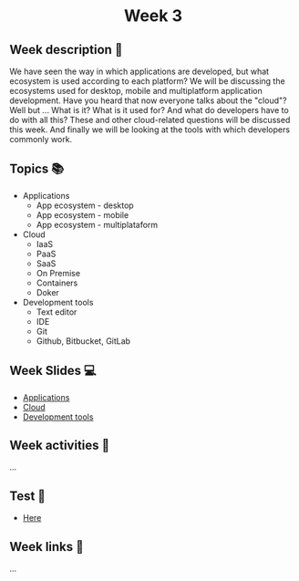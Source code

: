 <h1 align="center">Week 3</h1>

## Week description 🏁
<p>We have seen the way in which applications are developed, but what ecosystem is used according to each platform? We will be discussing the ecosystems used for desktop, mobile and multiplatform application development. Have you heard that now everyone talks about the "cloud"? Well but ... What is it? What is it used for? And what do developers have to do with all this? These and other cloud-related questions will be discussed this week. And finally we will be looking at the tools with which developers commonly work.</p>

## Topics 📚
* Applications
  - App ecosystem - desktop
  - App ecosystem - mobile
  - App ecosystem - multiplataform
* Cloud
  - IaaS
  - PaaS
  - SaaS
  - On Premise
  - Containers
  - Doker
* Development tools
  - Text editor
  - IDE
  - Git
  - Github, Bitbucket, GitLab

## Week Slides 💻
* [Applications]()
* [Cloud]()
* [Development tools]()

## Week activities 🎉
<p>...</p>

## Test 📝
* [Here](https://google.com/)

## Week links 🔗
...